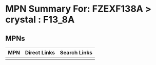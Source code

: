 



# MPN Summary For: FZEXF138A > crystal : F13_8A

## MPNs
  

|MPN|Direct Links|Search Links|
| :--- | :--- | :--- |
||||
